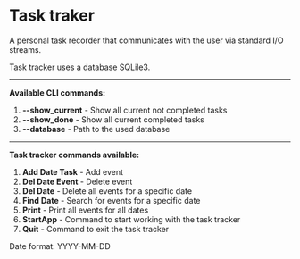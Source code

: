 # Task traker
A personal task recorder that communicates with the user via standard I/O streams.

Task tracker uses a database SQLile3.
***

**Available CLI commands:**<br>
  1. **--show_current** - Show all current not completed tasks
  2. **--show_done** - Show all current completed tasks
  3. **--database** - Path to the used database
***

**Task tracker commands available:**<br>
  1. **Add Date Task**  - Add event
  2. **Del Date Event** - Delete event
  3. **Del Date**       - Delete all events for a specific date
  4. **Find Date**      - Search for events for a specific date
  5. **Print**          - Print all events for all dates
  6. **StartApp**       - Command to start working with the task tracker
  7. **Quit**           - Command to exit the task tracker
  
Date format: YYYY-MM-DD
